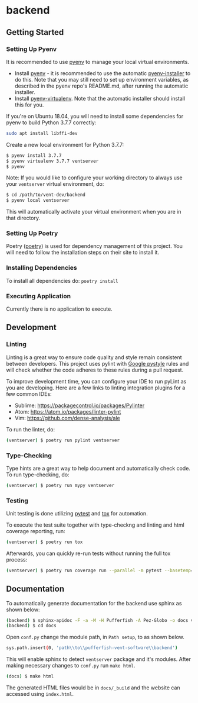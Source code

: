 # backend

## Getting Started

### Setting Up Pyenv

It is recommended to use [pyenv](https://github.com/pyenv/pyenv) to manage
your local virtual environments.

* Install [pyenv](https://github.com/pyenv/pyenv) - it is recommended to use the automatic [pyenv-installer](https://github.com/pyenv/pyenv-installer) to do this. Note that you may still need to set up environment variables, as described in the pyenv repo's README.md, after running the automatic installer.
* Install [pyenv-virtualenv](https://github.com/pyenv/pyenv-virtualenv). Note that the automatic installer should install this for you.

If you're on Ubuntu 18.04, you will need to install some dependencies for pyenv
to build Python 3.7.7 correctly:

```bash
sudo apt install libffi-dev
```

Create a new local environment for Python 3.7.7:

```bash
$ pyenv install 3.7.7
$ pyenv virtualenv 3.7.7 ventserver
$ pyenv
```

Note: If you would like to configure your working directory to always use
your `ventserver` virtual environment, do:

```bash
$ cd /path/to/vent-dev/backend
$ pyenv local ventserver
```

This will automatically activate your virtual environment when you are in
that directory.

### Setting Up Poetry

Poetry ([poetry](https://python-poetry.org/docs/)) is used for dependency
management of this project.  You will need to follow the installation steps
on their site to install it.

### Installing Dependencies

To install all dependencies do: `poetry install`

### Executing Application

Currently there is no application to execute.

## Development

### Linting

Linting is a great way to ensure code quality and style remain consistent
between developers.  This project uses pylint with
[Google pystyle](https://github.com/google/styleguide/blob/gh-pages/pyguide.md)
rules and will check whether the code adheres to these rules during a pull request.

To improve development time, you can configure your IDE to run pyLint as
you are developing. Here are a few links to linting integration plugins for a few
common IDEs:

* Sublime: https://packagecontrol.io/packages/Pylinter
* Atom: https://atom.io/packages/linter-pylint
* Vim: https://github.com/dense-analysis/ale

To run the linter, do:

```bash
(ventserver) $ poetry run pylint ventserver
```

### Type-Checking

Type hints are a great way to help document and automatically check code. To run
type-checking, do:

```bash
(ventserver) $ poetry run mypy ventserver
```

### Testing

Unit testing is done utilizing [pytest](https://docs.pytest.org/en/latest/) and
[tox](https://tox.readthedocs.io/en/latest/) for automation.

To execute the test suite together with type-checkng and linting and html coverage reporting, run:

```bash
(ventserver) $ poetry run tox
```

Afterwards, you can quickly re-run tests without running the full tox process:

```bash
(ventserver) $ poetry run coverage run --parallel -m pytest --basetemp=.tox/py37/tmp --verbose tests
```

## Documentation

To automatically generate documentation for the backend use sphinx as shown below:

```bash
(backend) $ sphinx-apidoc -F -a -M -H Pufferfish -A Pez-Globo -o docs ventserver
(backend) $ cd docs
```
Open `conf.py` change the module path, in `Path setup`, to as shown below.
```bash
sys.path.insert(0, 'path\\to\\pufferfish-vent-software\\backend')
``` 
This will enable sphinx to detect `ventserver` package and it's modules. After making necessary changes to `conf.py` run `make html`.
```bash
(docs) $ make html
```
The generated HTML files would be in `docs/_build` and the website can accessed using `index.html`. 

